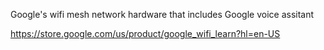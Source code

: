 Google's wifi mesh network hardware that includes Google voice assitant

https://store.google.com/us/product/google_wifi_learn?hl=en-US 